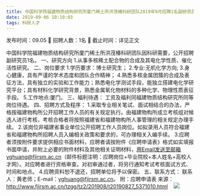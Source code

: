 ```yaml
---
title: 中国科学院福建物质结构研究所厦门稀土所洪茂椿科研团队2019年9月招聘1名副研究员启事
date: 2019-09-06 10:10:03
tags: 科研人才
---
```

发布时间：09.05   🌟   招聘人数：1名   🌈   截止时间：详见正文
<!-- more -->
中国科学院福建物质结构研究所厦门稀土所洪茂椿科研团队因科研需要，公开招聘副研究员1名。
一、研究方向
1.从事多核稀土配合物的合成及其电化学性质、催化活性研究。
二、岗位要求
1.学历要求：博士研究生；
2.专业:无机化学方向;
3.身心健康，具有严谨的学术态度和团队合作精神；
4.熟悉多核金属团簇的合成及表征方法，具有独立的实验和工作能力；熟悉电化学测试手段，能独立搭建电化学研究平台；具有材料化学研究背景，熟悉金属氧化物材料的多种化学、物理性质表征手段。
5.工作地点:厦门。
三、福利待遇：
工资及福利同福建物质结构研究所同等岗位待遇。
四、招聘方式及程序：
1.采取专业相关笔试、面试相结合的办法，严格按福建物构所公开招聘工作人员的有关规定执行。由福建物构所成立考核组对候选人进行考核，考核合格者将按照福建省和福建物构所人事管理的相关规定办理手续。
2.该岗位非福建省事业单位公开招聘工作人员岗位。如拟录用人员符合福建省和福建物构所招聘人员入编相关政策和要求的，可办理相关入编手续。
3.应聘者须按附件要求提供相应书面材料，应聘者请按附件《应聘申请表》格式如实填报书面申请，并附上必要的附件材料及其他相关证明材料，用Email发送至邮箱yghuang@fjirsm.ac.cn（邮件标题注明：应聘岗位+毕业院校+本人姓名+高校人才网）。对应聘者进行资格审查。对初审通过者，将另行通知考试考核面试方式、时间和地点。
4.应聘资料恕不退还，招聘单位将予以保密。
五、联系方式：
联系人：黄老师；E-mail：yghuang@fjirsm.ac.cn。
附：应聘申请表
来源：
http://www.fjirsm.ac.cn/tzgg/tz2/201908/t20190827_5371010.html
 
 ![](https://cdn.weiweiblog.cn/20181015134814.png)